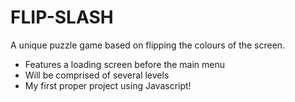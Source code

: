 # FLIP-SLASH
A unique puzzle game based on flipping the colours of the screen.

- Features a loading screen before the main menu
- Will be comprised of several levels
- My first proper project using Javascript!
